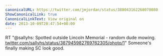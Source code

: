```yaml
---
canonicalURL: https://twitter.com/jmjordan/status/388043162268078080
ShowCanonicalLink: true
CanonicalLinkText: View original on
date: 2013-10-09T20:47:54+00:00
---
```

RT "@sallyhs: Spotted outside Lincoln Memorial - random dude mowing. [twitter.com/sallyhs/status/387945982769762305/photo/1](https://twitter.com/sallyhs/status/387945982769762305/photo/1)" Someone's finally making SC look good.